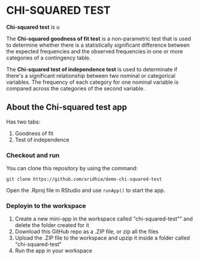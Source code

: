 # CHI-SQUARED TEST

**Chi-squared test** is u 

The **Chi-squared goodness of fit test** is a non-parametric test that is used to determine whether there is a statistically significant difference between the expected frequencies and the observed frequencies in one or more categories of a contingency table.

The **Chi-squared test of independence test** is used to determinate if there's a significant relationship between two nominal or categorical variables. The frequency of each category for one nominal variable is compared across the categories of the second variable.

## About the Chi-squared test app

Has two tabs:
1. Goodness of fit
2. Test of independence

### Checkout and run

You can clone this repository by using the command:

```
git clone https://github.com/aridhia/demo-chi-squared-test
```

Open the .Rproj file in RStudio and use `runApp()` to start the app.

### Deployin to the workspace

1. Create a new mini-app in the workspace called "chi-squared-test"" and delete the folder created for it
2. Download this GitHub repo as a .ZIP file, or zip all the files
3. Upload the .ZIP file to the workspace and upzip it inside a folder called "chi-squared-test"
4. Run the app in your workspace